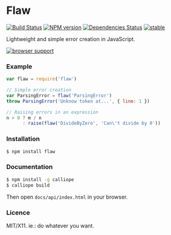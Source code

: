 Flaw
====

[![Build Status](https://secure.travis-ci.org/robotlolita/flaw.png?branch=master)](https://travis-ci.org/robotlolita/flaw)
[![NPM version](https://badge.fury.io/js/flaw.png)](http://badge.fury.io/js/flaw)
[![Dependencies Status](https://david-dm.org/robotlolita/flaw.png)](https://david-dm.org/robotlolita/flaw)
[![stable](http://hughsk.github.io/stability-badges/dist/stable.svg)](http://github.com/hughsk/stability-badges)

Lightweight and simple error creation in JavaScript.

[![browser support](http://ci.testling.com/robotlolita/flaw.png)](http://ci.testling.com/robotlolita/flaw)


### Example

```js
var flaw = require('flaw')

// Simple error creation
var ParsingError = flaw('ParsingError')
throw ParsingError('Unknow token at...', { line: 1 })

// Raising errors in an expression
n > 0 ? m / n
      : raise(flaw('DivideByZero', 'Can\'t divide by 0'))
```


### Installation

```bash
$ npm install flaw
```


### Documentation

```bash
$ npm install -g calliope
$ calliope build
```

Then open `docs/api/index.html` in your browser.


### Licence

MIT/X11. ie.: do whatever you want.

